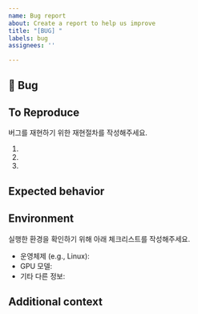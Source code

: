 ```yaml
---
name: Bug report
about: Create a report to help us improve
title: "[BUG] "
labels: bug
assignees: ''

---
```



## 🐛 Bug

<!-- 어떠한 버그인지 명확하고 간결하게 설명 부탁드립니다.-->



## To Reproduce

버그를 재현하기 위한 재현절차를 작성해주세요.

1.
1.
1.



<!-- 만약에 코드 샘플, 에러 메세지, 스택 트레이스 등이 있다면 이를 첨부해주세요-->

## Expected behavior

<!-- 버그가 발견되기 이전에 코드를 실행했을 경우에 어떤 결과를 예상했는지 작성해주세요.-->



## Environment

실행한 환경을 확인하기 위해 아래 체크리스트를 작성해주세요.

 - 운영체제 (e.g., Linux):
 - GPU 모델:
 - 기타 다른 정보:

## Additional context

<!-- 추가적인 정보가 있다면 서술해주세요.-->
